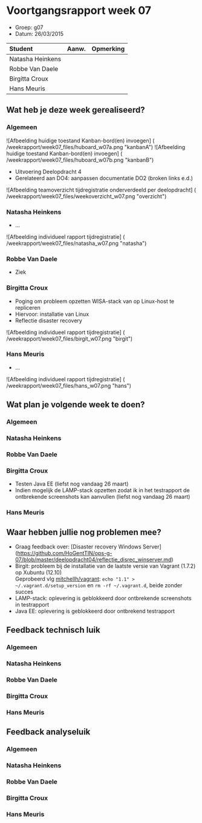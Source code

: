 # Voortgangsrapport week 07

* Groep: g07
* Datum: 26/03/2015

| Student  | Aanw. | Opmerking |
| :---     | :---  | :---      |
| Natasha Heinkens |       |           |
| Robbe Van Daele |       |           |
| Birgitta Croux |       |           |
| Hans Meuris |       |           |

## Wat heb je deze week gerealiseerd?

### Algemeen

![Afbeelding huidige toestand Kanban-bord(en) invoegen] ( /weekrapport/week07_files/huboard_w07a.png "kanbanA")
![Afbeelding huidige toestand Kanban-bord(en) invoegen] ( /weekrapport/week07_files/huboard_w07b.png "kanbanB")

* Uitvoering Deelopdracht 4
* Gerelateerd aan DO4: aanpassen documentatie DO2 (broken links e.d.)

![Afbeelding teamoverzicht tijdregistratie onderverdeeld per deelopdracht] ( /weekrapport/week07_files/weekoverzicht_w07.png  "overzicht") 

### Natasha Heinkens

* ...

![Afbeelding individueel rapport tijdregistratie] ( /weekrapport/week07_files/natasha_w07.png "natasha")

### Robbe Van Daele

* Ziek


### Birgitta Croux

* Poging om probleem opzetten WISA-stack van op Linux-host te repliceren
* Hiervoor: installatie van Linux
* Reflectie disaster recovery

![Afbeelding individueel rapport tijdregistratie] ( /weekrapport/week07_files/birgit_w07.png "birgit")

### Hans Meuris

* ...

![Afbeelding individueel rapport tijdregistratie] ( /weekrapport/week07_files/hans_w07.png "hans")

## Wat plan je volgende week te doen?

### Algemeen
### Natasha Heinkens
### Robbe Van Daele
### Birgitta Croux

* Testen Java EE (liefst nog vandaag 26 maart)
* Indien mogelijk de LAMP-stack opzetten zodat ik in het testrapport de ontbrekende screenshots kan aanvullen (liefst nog vandaag 26 maart)

### Hans Meuris

## Waar hebben jullie nog problemen mee?

* Graag feedback over: [Disaster recovery Windows Server] (https://github.com/HoGentTIN/ops-g-07/blob/master/deelopdracht04/reflectie_disrec_winserver.md)
* Birgit: probleem bij de installatie van de laatste versie van Vagrant (1.7.2) op Xubuntu (12.10)  
  Geprobeerd vlg [mitchellh/vagrant]: `echo "1.1" > ~/.vagrant.d/setup_version` en `rm -rf ~/.vagrant.d`, beide zonder succes
* LAMP-stack: oplevering is geblokkeerd door ontbrekende screenshots in testrapport
* Java EE: oplevering is geblokkeerd door ontbrekend testrapport

## Feedback technisch luik

### Algemeen

### Natasha Heinkens
### Robbe Van Daele
### Birgitta Croux
### Hans Meuris

## Feedback analyseluik

### Algemeen

### Natasha Heinkens
### Robbe Van Daele
### Birgitta Croux
### Hans Meuris


[mitchellh/vagrant]: https://github.com/mitchellh/vagrant/issues/3195
